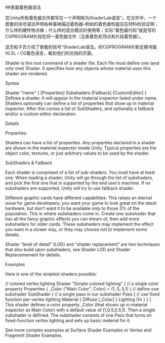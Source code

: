 ##表面着色器语法

在Unity所有着色器文件都写在一个声明称为ShaderLab语言”。在文件中，一个嵌套的括号语法声明各种事物描述着色器–例如的着色器性能应在材料检验证明；什么样的硬件特点做；什么样的混合模式的使用等；实际“着色器代码”就是写的CGPROGRAM片段在同一着色器文件（见表着色和顶点和片段着色器）。

这页和子页介绍了嵌套的括号“ShaderLab语法。的CGPROGRAM片断定期书面HLSL / CG着色语言，看到他们的文档的页面。

Shader is the root command of a shader file. Each file must define one (and only one) Shader. It specifies how any objects whose material uses this shader are rendered.

Syntax

Shader "name" { [Properties] Subshaders [Fallback] [CustomEditor] }
Defines a shader. It will appear in the material inspector listed under name. Shaders optionally can define a list of properties that show up in material inspector. After this comes a list of SubShaders, and optionally a fallback and/or a custom editor declaration.

Details

Properties

Shaders can have a list of properties. Any properties declared in a shader are shown in the material inspector inside Unity. Typical properties are the object color, textures, or just arbitrary values to be used by the shader.

SubShaders & Fallback

Each shader is comprised of a list of sub-shaders. You must have at least one. When loading a shader, Unity will go through the list of subshaders, and pick the first one that is supported by the end user’s machine. If no subshaders are supported, Unity will try to use fallback shader.

Different graphic cards have different capabilities. This raises an eternal issue for game developers; you want your game to look great on the latest hardware, but don’t want it to be available only to those 3% of the population. This is where subshaders come in. Create one subshader that has all the fancy graphic effects you can dream of, then add more subshaders for older cards. These subshaders may implement the effect you want in a slower way, or they may choose not to implement some details.

Shader “level of detail” (LOD) and “shader replacement” are two techniques that also build upon subshaders, see Shader LOD and Shader Replacemement for details.

Examples

Here is one of the simplest shaders possible:

// colored vertex lighting
Shader "Simple colored lighting"
{
    // a single color property
    Properties {
        _Color ("Main Color", Color) = (1,.5,.5,1)
    }
    // define one subshader
    SubShader
    {
        // a single pass in our subshader
        Pass
        {
            // use fixed function per-vertex lighting
            Material
            {
                Diffuse [_Color]
            }
            Lighting On
        }
    }
}
This shader defines a color property _Color (that shows up in material inspector as Main Color) with a default value of (1,0.5,0.5,1). Then a single subshader is defined. The subshader consists of one Pass that turns on fixed-function vertex lighting and sets up basic material for it.

See more complex examples at Surface Shader Examples or Vertex and Fragment Shader Examples.